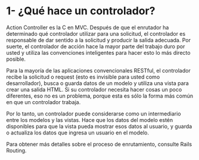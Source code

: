 # 1- ¿Qué hace un controlador?

Action Controller es la C en MVC. Después de que el enrutador ha determinado qué controlador utilizar para una solicitud, el controlador es responsable de dar sentido a la solicitud y producir la salida adecuada. Por suerte, el controlador de acción hace la mayor parte del trabajo duro por usted y utiliza las convenciones inteligentes para hacer esto lo más directo posible.

Para la mayoría de las aplicaciones convencionales RESTful, el controlador recibe la solicitud o request \(esto es invisible para usted como desarrollador\), busca o guarda datos de un modelo y utiliza una vista para crear una salida HTML. Si su controlador necesita hacer cosas un poco diferentes, eso no es un problema, porque esta es sólo la forma más común en que un controlador  trabaja.

Por lo tanto, un controlador puede considerarse como un intermediario entre los modelos y las vistas. Hace que los datos del modelo estén disponibles para que la vista pueda mostrar esos datos al usuario, y guarda o actualiza los datos que ingresa un usuario en el modelo.

Para obtener más detalles sobre el proceso de enrutamiento, consulte Rails Routing.

